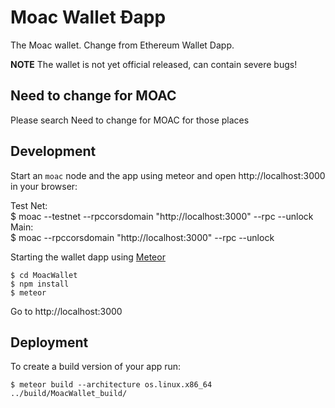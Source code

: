 # Moac Wallet Ðapp

The Moac wallet. Change from Ethereum Wallet Dapp.

**NOTE** The wallet is not yet official released,
can contain severe bugs!  
  
## Need to change for MOAC
Please search Need to change for MOAC for those places

## Development  
Start an `moac` node and the app using meteor and open http://localhost:3000 in your browser:  

Test Net:  
    $ moac --testnet --rpccorsdomain "http://localhost:3000" --rpc --unlock <your account>  
Main:  
    $ moac --rpccorsdomain "http://localhost:3000" --rpc --unlock <your account>  

Starting the wallet dapp using [Meteor](https://meteor.com/install)

    $ cd MoacWallet
    $ npm install
    $ meteor

Go to http://localhost:3000


## Deployment

To create a build version of your app run:

    $ meteor build --architecture os.linux.x86_64  ../build/MoacWallet_build/
